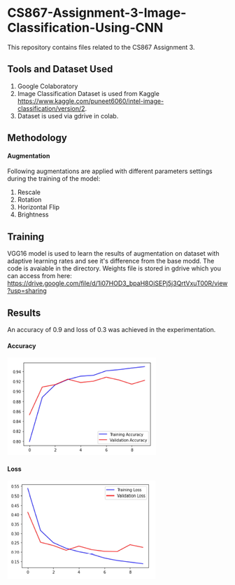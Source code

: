 # CS867-Assignment-3-Image-Classification-Using-CNN
This repository contains files related to the CS867 Assignment 3.

## Tools and Dataset Used
1. Google Colaboratory
2. Image Classification Dataset is used from Kaggle https://www.kaggle.com/puneet6060/intel-image-classification/version/2.
3. Dataset is used via gdrive in colab.

## Methodology

#### Augmentation
Following augmentations are applied with different parameters settings during the training of the model:
1. Rescale
2. Rotation
3. Horizontal Flip
4. Brightness

## Training
VGG16 model is used to learn the results of augmentation on dataset with adaptive learning rates and see it's difference from the base modd. The code is avaiable in the directory. Weights file is stored in gdrive which you can access from here: https://drive.google.com/file/d/1i07HOD3_bpaH8OiSEPj5j3QrtVxuT00R/view?usp=sharing

## Results
An accuracy of 0.9 and loss of 0.3 was achieved in the experimentation.

#### Accuracy
![alt text](https://github.com/mkhalilSEECS/CS867-Assignment-3-Image-Classification-using-CNN/blob/main/accuracy.PNG?raw=true)
#### Loss
![alt text](https://github.com/mkhalilSEECS/CS867-Assignment-3-Image-Classification-using-CNN/blob/main/loss.PNG?raw=true)

